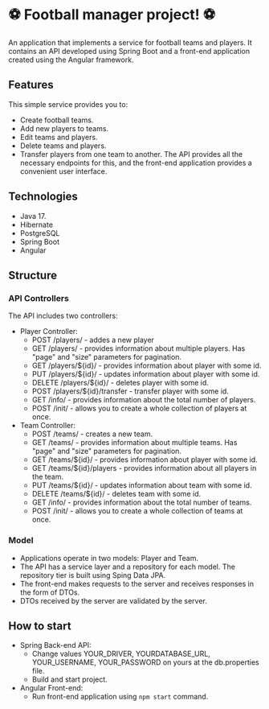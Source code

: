 # ⚽ Football manager project! ⚽

An application that implements a service for football teams and players.
It contains an API developed using Spring Boot and a front-end application created using the Angular framework.

## Features
This simple service provides you to:
* Create football teams.
* Add new players to teams.
* Edit teams and players.
* Delete teams and players.
* Transfer players from one team to another.
The API provides all the necessary endpoints for this, and the front-end application provides a convenient user interface.

## Technologies
* Java 17.
* Hibernate
* PostgreSQL
* Spring Boot
* Angular

## Structure
### API Controllers

The API includes two controllers:

* Player Controller:
  * POST /players/ - addes a new player
  * GET /players/ - provides information about multiple players. Has "page" and "size" parameters for pagination.
  * GET /players/${id}/ - provides information about player with some id.
  * PUT /players/${id}/ - updates information about player with some id.
  * DELETE /players/${id}/ - deletes player with some id.
  * POST /players/${id}/transfer - transfer player with some id.
  * GET /info/ - provides information about the total number of players.
  * POST /init/ - allows you to create a whole collection of players at once.
* Team Controller:
  * POST /teams/ - creates a new team.
  * GET /teams/ - provides information about multiple teams. Has "page" and "size" parameters for pagination.
  * GET /teams/${id}/ - provides information about player with some id.
  * GET /teams/${id}/players - provides information about all players in the team.
  * PUT /teams/${id}/ - updates information about team with some id.
  * DELETE /teams/${id}/ - deletes team with some id.
  * GET /info/ - provides information about the total number of teams.
  * POST /init/ - allows you to create a whole collection of teams at once.

### Model

* Applications operate in two models: Player and Team.
* The API has a service layer and a repository for each model. The repository tier is built using Sping Data JPA.
* The front-end makes requests to the server and receives responses in the form of DTOs.
* DTOs received by the server are validated by the server.

## How to start

* Spring Back-end API:
  * Change values YOUR_DRIVER, YOURDATABASE_URL, YOUR_USERNAME, YOUR_PASSWORD on yours at the db.properties file.
  * Build and start project.
* Angular Front-end:
  * Run front-end application using `npm start` command.
